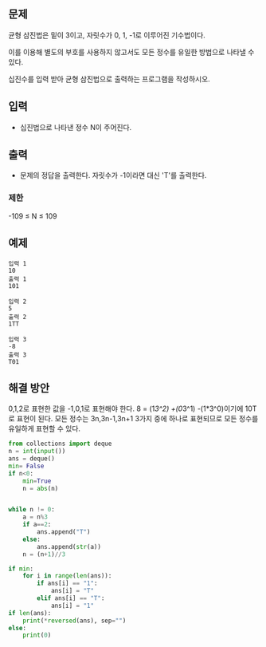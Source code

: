 ## 문제
균형 삼진법은 밑이 3이고, 자릿수가 0, 1, -1로 이루어진 기수법이다.

이를 이용해 별도의 부호를 사용하지 않고서도 모든 정수를 유일한 방법으로 나타낼 수 있다.

십진수를 입력 받아 균형 삼진법으로 출력하는 프로그램을 작성하시오.

## 입력
- 십진법으로 나타낸 정수 N이 주어진다.

## 출력
- 문제의 정답을 출력한다. 자릿수가 -1이라면 대신 'T'를 출력한다.

### 제한
-109 ≤ N ≤ 109

## 예제
```
입력 1 
10
출력 1 
101
```
```
입력 2 
5
출력 2 
1TT
```
```
입력 3 
-8
출력 3 
T01
```
## 해결 방안
0,1,2로 표현한 값을 -1,0,1로 표현해야 한다. 
8 = (1*3^2) +(0*3^1) -(1*3^0)이기에 10T 로 표현이 된다.
모든 정수는 3n,3n-1,3n+1 3가지 중에 하나로 표현되므로 모든 정수를 유일하게 표현할 수 있다.

```python
from collections import deque
n = int(input())
ans = deque()
min= False
if n<0:
    min=True
    n = abs(n)


while n != 0:
    a = n%3
    if a==2:
        ans.append("T")
    else:
        ans.append(str(a))
    n = (n+1)//3

if min:
    for i in range(len(ans)):
        if ans[i] == "1":
            ans[i] = "T"
        elif ans[i] == "T":
            ans[i] = "1"
if len(ans):
    print(*reversed(ans), sep="")
else:
    print(0)

```
